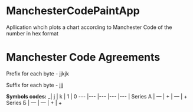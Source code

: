 # ManchesterCodePaintApp
Apllication whcih plots a chart according to Manchester Code of the number in hex format

# Manchester Code Agreements
Prefix for each byte - jjkjk

Suffix for each byte - jjj

**Symbols codes:**
_| j | k | 1 | 0 
--- |--- |--- |--- |--- |
Series А	| —	| + |	— |	+
Series Б |	—	| —	| +	| +
